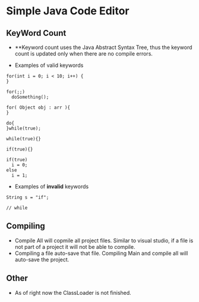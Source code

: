# Simple Java Code Editor 

## KeyWord Count 

* **Keyword count uses the Java Abstract Syntax Tree, thus the keyword count is updated only when there are no compile errors.

* Examples of valid keywords <br> 
```
for(int i = 0; i < 10; i++) {
}

for(;;)
  doSomething();
  
for( Object obj : arr ){
}

do{
}while(true);

while(true){}

if(true){}

if(true)
  i = 0;
else
  i = 1;
```

* Examples of **invalid** keywords <br> 
```
String s = "if";

// while 
```

## Compiling

* Compile All will copmile all project files. Similar to visual studio, if a file is not part of a project it will not be able to compile. 
* Compiling a file auto-save that file. Compiling Main and compile all will auto-save the project.

## Other

* As of right now the ClassLoader is not finished.  
